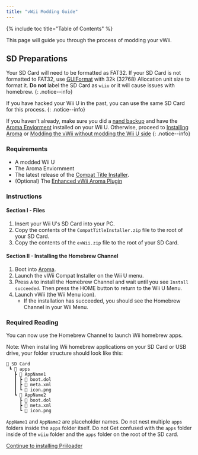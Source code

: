 ```yaml
---
title: "vWii Modding Guide"
---
```


{% include toc title="Table of Contents" %}

This page will guide you through the process of modding your vWii.

## SD Preparations

Your SD Card will need to be formatted as FAT32. If your SD Card is not formatted to FAT32, use [GUIFormat](http://ridgecrop.co.uk/index.htm?guiformat.htm) with 32k (32768) Allocation unit size to format it. **Do not** label the SD Card as `wiiu` or it will cause issues with homebrew.
{: .notice--info}
    
If you have hacked your Wii U in the past, you can use the same SD Card for this process.
{: .notice--info}

If you haven't already, make sure you did a [nand backup](https://wiiu.hacks.guide/#/tiramisu/nand-backup) and have the [Aroma Enviorment](https://aroma.foryour.cafe/) installed on your Wii U. Otherwise, proceed to [Installing Aroma](https://wiiu.hacks.guide/#/aroma/getting-started) or [Modding the vWii without modding the Wii U side](wiiu-nand-dumper)
{: .notice--info}

### Requirements

- A modded Wii U
- The Aroma Enviornment
- The latest release of the [Compat Title Installer](https://hb-app.store/wiiu/CompatTitleInstaller).
- (Optional) The [Enhanced vWii Aroma Plugin](https://hb-app.store/wiiu/evWii)

### Instructions

#### Section I - Files

1. Insert your Wii U's SD Card into your PC.
2. Copy the contents of the `CompatTitleInstaller.zip` file to the root of your SD Card.
3. Copy the contents of the `evWii.zip` file to the root of your SD Card.

#### Section II - Installing the Homebrew Channel

1. Boot into [Aroma](https://wiiu.hacks.guide/#/aroma/finalizing-setup).
2. Launch the vWii Compat Installer on the Wii U menu.
3. Press `A` to install the Homebrew Channel and wait until you see `Install succeeded`. Then press the HOME button to return to the Wii U Menu.
4. Launch vWii (the Wii Menu icon).
   - If the installation has succeeded, you should see the Homebrew Channel in your Wii Menu.

### Required Reading

You can now use the Homebrew Channel to launch Wii homebrew apps.

Note: When installing Wii homebrew applications on your SD Card or USB drive, your folder structure should look like this:

```
💾 SD Card
 ┗ 📁 apps
   ┣ 📁 AppName1
   ┃ ┣ 📄 boot.dol
   ┃ ┣ 📄 meta.xml
   ┃ ┗ 📄 icon.png
   ┗ 📁 AppName2
	 ┣ 📄 boot.dol
     ┣ 📄 meta.xml
     ┗ 📄 icon.png
```

`AppName1` and `AppName2` are placeholder names. Do not nest multiple `apps` folders inside the `apps` folder itself.
Do not Get confused with the `apps` folder inside of the `wiiu` folder and the `apps` folder on the root of the SD card.

[Continue to installing Priiloader](priiloader)<br>